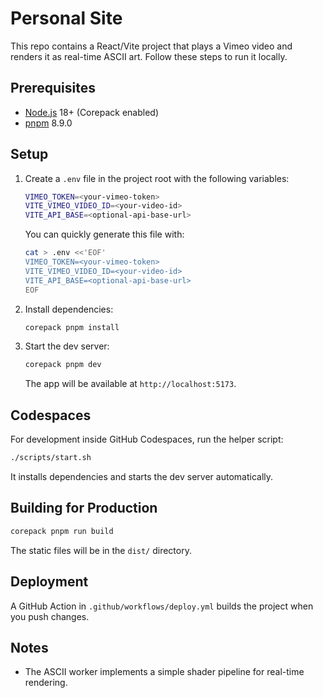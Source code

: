 # Personal Site

This repo contains a React/Vite project that plays a Vimeo video and renders it as real-time ASCII art. Follow these steps to run it locally.

## Prerequisites
- [Node.js](https://nodejs.org/) 18+ (Corepack enabled)
- [pnpm](https://pnpm.io/) 8.9.0

## Setup
1. Create a `.env` file in the project root with the following variables:

   ```bash
   VIMEO_TOKEN=<your-vimeo-token>
   VITE_VIMEO_VIDEO_ID=<your-video-id>
   VITE_API_BASE=<optional-api-base-url>
   ```

   You can quickly generate this file with:

   ```bash
   cat > .env <<'EOF'
   VIMEO_TOKEN=<your-vimeo-token>
   VITE_VIMEO_VIDEO_ID=<your-video-id>
   VITE_API_BASE=<optional-api-base-url>
   EOF
   ```
2. Install dependencies:
   ```bash
   corepack pnpm install
   ```
3. Start the dev server:
   ```bash
   corepack pnpm dev
   ```
   The app will be available at `http://localhost:5173`.

## Codespaces
For development inside GitHub Codespaces, run the helper script:

```bash
./scripts/start.sh
```
It installs dependencies and starts the dev server automatically.

## Building for Production
```bash
corepack pnpm run build
```
The static files will be in the `dist/` directory.

## Deployment
A GitHub Action in `.github/workflows/deploy.yml` builds the project when you push changes.

## Notes
- The ASCII worker implements a simple shader pipeline for real-time rendering.
